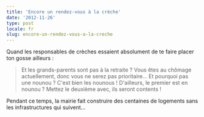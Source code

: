 ```yaml
---
title: 'Encore un rendez-vous à la crèche'
date: '2012-11-26'
type: post
locale: fr
slug: encore-un-rendez-vous-a-la-creche
---
```


Quand les responsables de crèches essaient absolument de te faire placer ton gosse ailleurs :

> Et les grands-parents sont pas à la retraite ? Vous êtes au chômage actuellement, donc vous ne serez pas prioritaire... Et pourquoi pas une nounou ? C'est bien les nounous ! D'ailleurs, le premier est en nounou ? Mettez le deuxième avec, ils seront contents !

Pendant ce temps, la mairie fait construire des centaines de logements sans les infrastructures qui suivent...
